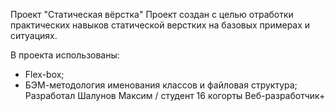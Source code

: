 Проект "Статическая вёрстка"
Проект создан с целью отработки практических навыков статической верстких на базовых примерах и ситуациях.

В проекта использованы:
- Flex-box;
- БЭМ-методология именования классов и файловая структура;
Разработал Шалунов Максим / студент 16 когорты Веб-разработчик+
